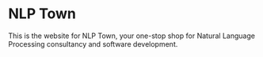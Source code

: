 NLP Town
====================

This is the website for NLP Town, your one-stop shop for Natural Language Processing 
consultancy and software development.
